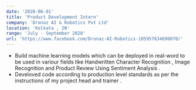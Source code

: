 ```yaml
---
date: '2020-06-01'
title: 'Product Development Intern'
company: 'Dronaz AI & Robotics Pvt Ltd'
location: 'Kolkata , IN'
range: 'July - September 2020'
url: 'https://www.facebook.com/Dronaz-AI-Robotics-105957634690070/'
---
```


- Build machine learning models which can be deployed in real-word to be used in variour fields like Handwritten Character Recognition , Image Recognition and Product Review Using Sentiment Analysis .
- Develoved code according to production level standards as per the instructions of my project head and trainer .

